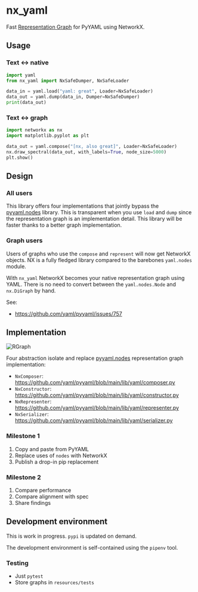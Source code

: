 # nx_yaml

Fast [Representation Graph] for PyYAML using NetworkX.

## Usage

### Text <-> native

```py
import yaml
from nx_yaml import NxSafeDumper, NxSafeLoader

data_in = yaml.load("yaml: great", Loader=NxSafeLoader)
data_out = yaml.dump(data_in, Dumper=NxSafeDumper)
print(data_out)
```

### Text <-> graph

```py
import networkx as nx
import matplotlib.pyplot as plt

data_out = yaml.compose("[nx, also great]", Loader=NxSafeLoader)
nx.draw_spectral(data_out, with_labels=True, node_size=5000)
plt.show()
```

## Design

### All users

This library offers four implementations that jointly bypass the [pyyaml.nodes] library. This is transparent when you use `load` and `dump` since the representation graph is an implementation detail. This library will be faster thanks to a better graph implementation.

### Graph users

Users of graphs who use the `compose` and `represent` will now get NetworkX objects. NX is a fully fledged library compared to the barebones `yaml.nodes` module.

With `nx_yaml` NetworkX becomes your native representation graph using YAML. There is no need to convert between the `yaml.nodes.Node` and `nx.DiGraph` by hand.

See:
* https://github.com/yaml/pyyaml/issues/757

## Implementation

![RGraph](https://github.com/yaml-programming/nx_yaml/assets/1548532/6423f4a4-ea2f-4397-9973-540c0a57cec7)

Four abstraction isolate and replace [pyyaml.nodes] representation graph implementation:
* `NxComposer`: https://github.com/yaml/pyyaml/blob/main/lib/yaml/composer.py
* `NxConstructor`: https://github.com/yaml/pyyaml/blob/main/lib/yaml/constructor.py
* `NxRepresenter`: https://github.com/yaml/pyyaml/blob/main/lib/yaml/representer.py
* `NxSerializer`: https://github.com/yaml/pyyaml/blob/main/lib/yaml/serializer.py

### Milestone 1

1. Copy and paste from PyYAML
1. Replace uses of `nodes` with NetworkX
1. Publish a drop-in pip replacement

### Milestone 2

1. Compare performance
1. Compare alignment with spec
1. Share findings

## Development environment

This is work in progress.
`pypi` is updated on demand.

The development environment is self-contained using the `pipenv` tool.

### Testing

* Just `pytest`
* Store graphs in `resources/tests`


[Representation Graph]: https://yaml.org/spec/1.2.2/#321-representation-graph
[pyyaml.nodes]: https://github.com/yaml/pyyaml/blob/main/lib/yaml/nodes.py
